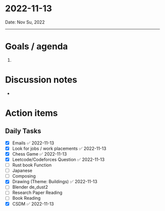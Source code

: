 
# 2022-11-13

Date: Nov Su, 2022

---

# Goals / agenda
1. 

# Discussion notes
- 

# Action items
## Daily Tasks
- [x] Emails ✅ 2022-11-13
- [x] Look for jobs / work placements ✅ 2022-11-13
- [x] Chess Game ✅ 2022-11-13
- [x] Leetcode/Codeforces Question ✅ 2022-11-13
- [ ] Rust book Function
- [ ] Japanese
- [ ] Composing
- [x] Drawing (Theme: Buildings) ✅ 2022-11-13
- [ ] Blender de_dust2
- [ ] Research Paper Reading
- [ ] Book Reading
- [x] CSDM ✅ 2022-11-13
